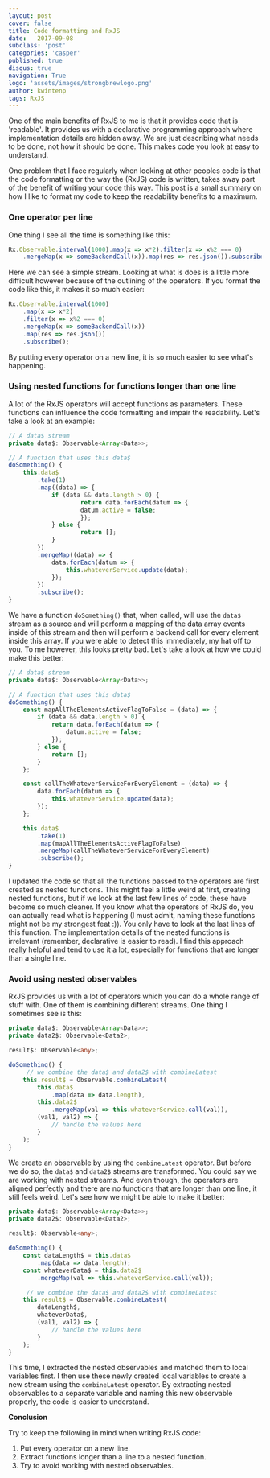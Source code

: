 ```yaml
---
layout: post
cover: false
title: Code formatting and RxJS
date:   2017-09-08
subclass: 'post'
categories: 'casper'
published: true
disqus: true
navigation: True
logo: 'assets/images/strongbrewlogo.png'
author: kwintenp
tags: RxJS
---
```


One of the main benefits of RxJS to me is that it provides code that is 'readable'. It provides us with a declarative programming approach where implementation details are hidden away. We are just describing what needs to be done, not how it should be done. This makes code you look at easy to understand.

One problem that I face regularly when looking at other peoples code is that the code formatting or the way the (RxJS) code is written, takes away part of the benefit of writing your code this way. This post is a small summary on how I like to format my code to keep the readability benefits to a maximum.

### One operator per line

One thing I see all the time is something like this:

```typescript
Rx.Observable.interval(1000).map(x => x*2).filter(x => x%2 === 0)
	.mergeMap(x => someBackendCall(x)).map(res => res.json()).subscribe();
```

Here we can see a simple stream. Looking at what is does is a little more difficult however because of the outlining of the operators. If you format the code like this, it makes it so much easier:

```typescript
Rx.Observable.interval(1000)
	.map(x => x*2)
	.filter(x => x%2 === 0)
	.mergeMap(x => someBackendCall(x))
	.map(res => res.json())
	.subscribe();
```

By putting every operator on a new line, it is so much easier to see what's happening.

### Using nested functions for functions longer than one line

A lot of the RxJS operators will accept functions as parameters. These functions can influence the code formatting and impair the readability. Let's take a look at an example:

```typescript 
// A data$ stream
private data$: Observable<Array<Data>>;

// A function that uses this data$ 
doSomething() {
    this.data$
    	.take(1)
        .map((data) => {
            if (data && data.length > 0) {
                	return data.forEach(datum => {
                    datum.active = false;
                	});
            } else {
            		return [];
            }
        })
        .mergeMap((data) => {
            data.forEach(datum => {
                this.whateverService.update(data);
            });
        })
        .subscribe();
}
```

We have a function `doSomething()` that, when called, will use the `data$` stream as a source and will perform a mapping of the data array events inside of this stream and then will perform a backend call for every element inside this array. 
If you were able to detect this immediately, my hat off to you. To me however, this looks pretty bad. Let's take a look at how we could make this better:

```typescript
// A data$ stream
private data$: Observable<Array<Data>>;

// A function that uses this data$ 
doSomething() {
    const mapAllTheElementsActiveFlagToFalse = (data) => {
        if (data && data.length > 0) {
            return data.forEach(datum => {
                datum.active = false;
            });
        } else {
            return [];
        }
    };

    const callTheWhateverServiceForEveryElement = (data) => {
        data.forEach(datum => {
            this.whateverService.update(data);
        });
    }; 

    this.data$
    	.take(1)
        .map(mapAllTheElementsActiveFlagToFalse)
        .mergeMap(callTheWhateverServiceForEveryElement)
        .subscribe();
}
```

I updated the code so that all the functions passed to the operators are first created as nested functions. This might feel a little weird at first, creating nested functions, but if we look at the last few lines of code, these have become so much cleaner. If you know what the operators of RxJS do, you can actually read what is happening (I must admit, naming these functions might not be my strongest feat :)). You only have to look at the last lines of this function. The implementation details of the nested functions is irrelevant (remember, declarative is easier to read).
I find this approach really helpful and tend to use it a lot, especially for functions that are longer than a single line. 

### Avoid using nested observables

RxJS provides us with a lot of operators which you can do a whole range of stuff with. One of them is combining different streams. One thing I sometimes see is this:

```typescript
private data$: Observable<Array<Data>>;
private data2$: Observable<Data2>;

result$: Observable<any>;

doSomething() {
	 // we combine the data$ and data2$ with combineLatest
    this.result$ = Observable.combineLatest(
        this.data$
            .map(data => data.length),
        this.data2$
            .mergeMap(val => this.whateverService.call(val)),
        (val1, val2) => {
            // handle the values here   
        }
    );
}
```

We create an observable by using the `combineLatest` operator. But before we do so, the `data$` and `data2$` streams are transformed. You could say we are working with nested streams. And even though, the operators are aligned perfectly and there are no functions that are longer than one line, it still feels weird. Let's see how we might be able to make it better:

```typescript
private data$: Observable<Array<Data>>;
private data2$: Observable<Data2>;

result$: Observable<any>;

doSomething() {
    const dataLength$ = this.data$
        .map(data => data.length); 
    const whateverData$ = this.data2$
        .mergeMap(val => this.whateverService.call(val));

	 // we combine the data$ and data2$ with combineLatest
    this.result$ = Observable.combineLatest(
        dataLength$,
        whateverData$,
        (val1, val2) => {
            // handle the values here   
        }
    );
}
```

This time, I extracted the nested observables and matched them to local variables first. I then use these newly created local variables to create a new stream using the `combineLatest` operator. 
By extracting nested observables to a separate variable and naming this new observable properly, the code is easier to understand.

**Conclusion** 

Try to keep the following in mind when writing RxJS code:

1. Put every operator on a new line.
2. Extract functions longer than a line to a nested function.
3. Try to avoid working with nested observables.













